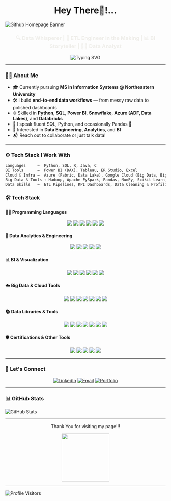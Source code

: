 <h1 align="center">Hey There👋!...</h1>

![Github Homepage Banner](https://github.com/user-attachments/assets/fd234cc1-e69c-4d79-ba85-35fa760dadd2)


<h3 align="center">
  <span style=color:EFEEEA;>🔍 Data Whisperer | 🔧 ETL Engineer in the Making | 📊 BI Storyteller | 👨‍💻 Data Analyst</span>
</h3>

<p align="center">
  <img src="https://readme-typing-svg.demolab.com?font=Fira+Code&weight=500&pause=1000&color=FE7743&center=true&vCenter=true&width=450&lines=Turning+Data+into+Decisions;Open+to+Internships+/+Co-Ops%F0%9F%9A%80" alt="Typing SVG" />
</p>
                               
                                    
---

### 👨‍💻 About Me

- 🎓 Currently pursuing **MS in Information Systems @ Northeastern University**
- 🛠️ I build **end-to-end data workflows** — from messy raw data to polished dashboards
- 🌐 Skilled in **Python**, **SQL**, **Power BI**, **Snowflake**, **Azure (ADF, Data Lakes)**, and **Databricks**
- 💬 I speak fluent SQL, Python, and occasionally Pandas 🐼
- 🎯 Interested in **Data Engineering**, **Analytics**, and **BI**
- 📬 Reach out to collaborate or just talk data!

---

### ⚙️ Tech Stack I Work With

```python
Languages     →  Python, SQL, R, Java, C
BI Tools      →  Power BI (DAX), Tableau, ER Studio, Excel
Cloud & Infra →  Azure (Fabric, Data Lake), Google Cloud (Big Data, BigQuery, APIs), Databricks, Snowflake, Docker
Big Data & Tools → Hadoop, Apache PySpark, Pandas, NumPy, Scikit-Learn, Matplotlib, Seaborn, Git, Linux
Data Skills   →  ETL Pipelines, KPI Dashboards, Data Cleaning & Profiling, Data Modeling, Machine Learning, AI
```
### 🛠 Tech Stack

#### 👨‍💻 Programming Languages
<p align="center">
  <img src="https://img.shields.io/badge/Python-3776AB?style=for-the-badge&logo=python&logoColor=white"/>
  <img src="https://img.shields.io/badge/SQL-4479A1?style=for-the-badge&logo=postgresql&logoColor=white"/>
  <img src="https://img.shields.io/badge/R-276DC3?style=for-the-badge&logo=r&logoColor=white"/>
  <img src="https://img.shields.io/badge/Java-007396?style=for-the-badge&logo=java&logoColor=white"/>
  <img src="https://img.shields.io/badge/C-A8B9CC?style=for-the-badge&logo=c&logoColor=black"/>
  <img src="https://img.shields.io/badge/Bash-4EAA25?style=for-the-badge&logo=gnubash&logoColor=white"/>
</p>

#### 🧠 Data Analytics & Engineering
<p align="center">
  <img src="https://img.shields.io/badge/ETL-FF6F61?style=for-the-badge&logo=databricks&logoColor=white"/>
  <img src="https://img.shields.io/badge/Data%20Modeling-4285F4?style=for-the-badge&logo=googleanalytics&logoColor=white"/>
  <img src="https://img.shields.io/badge/KPI%20Dashboards-F9AB00?style=for-the-badge&logo=powerbi&logoColor=black"/>
  <img src="https://img.shields.io/badge/Data%20Profiling-0078D4?style=for-the-badge&logo=microsoftsqlserver&logoColor=white"/>
  <img src="https://img.shields.io/badge/Project%20Management-563D7C?style=for-the-badge&logo=trello&logoColor=white"/>
</p>

#### 📊 BI & Visualization
<p align="center">
  <img src="https://img.shields.io/badge/Power%20BI-F2C811?style=for-the-badge&logo=powerbi&logoColor=black"/>
  <img src="https://img.shields.io/badge/Tableau-E97627?style=for-the-badge&logo=tableau&logoColor=white"/>
  <img src="https://img.shields.io/badge/ER--Studio-FF6F61?style=for-the-badge&logoColor=white"/>
  <img src="https://img.shields.io/badge/Excel-217346?style=for-the-badge&logo=microsoftexcel&logoColor=white"/>
  <img src="https://img.shields.io/badge/VBA-185ABD?style=for-the-badge&logo=visualbasic&logoColor=white"/>
  <img src="https://img.shields.io/badge/UX%20Design-0D1117?style=for-the-badge&logo=figma&logoColor=white"/>
</p>

#### ☁️ Big Data & Cloud Tools
<p align="center">
  <img src="https://img.shields.io/badge/Azure-0078D4?style=for-the-badge&logo=microsoftazure&logoColor=white"/>
  <img src="https://img.shields.io/badge/ADF-0078D4?style=for-the-badge&logo=microsoftazure&logoColor=white"/>
  <img src="https://img.shields.io/badge/Databricks-EF3E42?style=for-the-badge&logo=databricks&logoColor=white"/>
  <img src="https://img.shields.io/badge/Snowflake-29B5E8?style=for-the-badge&logo=snowflake&logoColor=white"/>
  <img src="https://img.shields.io/badge/Hadoop-66CCFF?style=for-the-badge&logo=apachehadoop&logoColor=black"/>
  <img src="https://img.shields.io/badge/PySpark-E34A6F?style=for-the-badge&logo=apachespark&logoColor=white"/>
  <img src="https://img.shields.io/badge/Docker-2496ED?style=for-the-badge&logo=docker&logoColor=white"/>
</p>

#### 📚 Data Libraries & Tools
<p align="center">
  <img src="https://img.shields.io/badge/Pandas-150458?style=for-the-badge&logo=pandas&logoColor=white"/>
  <img src="https://img.shields.io/badge/Numpy-013243?style=for-the-badge&logo=numpy&logoColor=white"/>
  <img src="https://img.shields.io/badge/Scikit--Learn-F7931E?style=for-the-badge&logo=scikitlearn&logoColor=black"/>
  <img src="https://img.shields.io/badge/Matplotlib-11557C?style=for-the-badge&logo=plotly&logoColor=white"/>
  <img src="https://img.shields.io/badge/Seaborn-2C2D72?style=for-the-badge&logo=python&logoColor=white"/>
  <img src="https://img.shields.io/badge/Linux-FCC624?style=for-the-badge&logo=linux&logoColor=black"/>
  <img src="https://img.shields.io/badge/Microsoft%20Office-D83B01?style=for-the-badge&logo=microsoftoffice&logoColor=white"/>
</p>

#### 🛡 Certifications & Other Tools
<p align="center">
  <img src="https://img.shields.io/badge/GCP-4285F4?style=for-the-badge&logo=googlecloud&logoColor=white"/>
  <img src="https://img.shields.io/badge/Operating%20Systems-0078D4?style=for-the-badge&logo=windows11&logoColor=white"/>
  <img src="https://img.shields.io/badge/Git-F05032?style=for-the-badge&logo=git&logoColor=white"/>
  <img src="https://img.shields.io/badge/GitHub-181717?style=for-the-badge&logo=github&logoColor=white"/>
  <img src="https://img.shields.io/badge/VSCode-007ACC?style=for-the-badge&logo=visualstudiocode&logoColor=white"/>
</p>

---
### 🤝 Let's Connect
<p align="center"> <a href="https://www.linkedin.com/in/je-pulipati/" target="_blank"><img alt="LinkedIn" src="https://img.shields.io/badge/LinkedIn-blue?logo=linkedin&logoColor=white"></a> 
<a href="mailto:pulipati.j@northeastern.edu"><img alt="Email" src="https://img.shields.io/badge/Gmail-red?logo=gmail&logoColor=white"></a> 
<a href="https://je-sai-kailash-pulipati.framer.website" target="_blank"><img alt="Portfolio" src="https://img.shields.io/badge/Portfolio-black?logo=framer&logoColor=white"></a> </p>


---
### 📊 GitHub Stats
![GitHub Stats](https://github-readme-stats.vercel.app/api?username=pjsk02&show_icons=true&theme=radical)

---
<p align="center">
Thank You for visiting my page!!!  
</p>
<p align="center">
<img src="https://github.com/user-attachments/assets/bcb80113-8397-45e6-bb03-6a2bc4eaf122" width="150">
</p>

---
![Profile Visitors](https://visitor-badge.laobi.icu/badge?page_id=pjsk02&title=Visitors&color=29B5E8initCount=1891)

